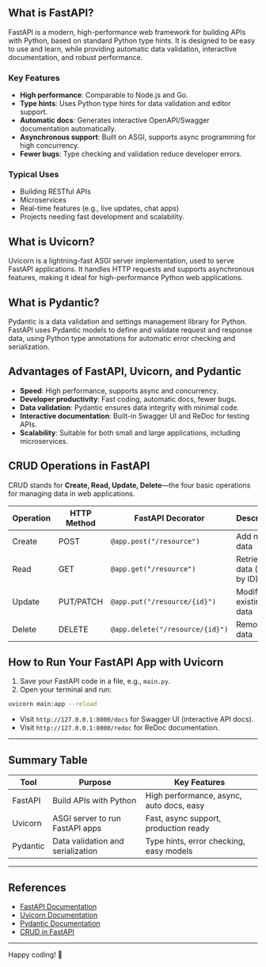 ## What is FastAPI?

FastAPI is a modern, high-performance web framework for building APIs with Python, based on standard Python type hints. It is designed to be easy to use and learn, while providing automatic data validation, interactive documentation, and robust performance.

### Key Features

- **High performance**: Comparable to Node.js and Go.
- **Type hints**: Uses Python type hints for data validation and editor support.
- **Automatic docs**: Generates interactive OpenAPI/Swagger documentation automatically.
- **Asynchronous support**: Built on ASGI, supports async programming for high concurrency.
- **Fewer bugs**: Type checking and validation reduce developer errors.

### Typical Uses

- Building RESTful APIs
- Microservices
- Real-time features (e.g., live updates, chat apps)
- Projects needing fast development and scalability.

## What is Uvicorn?

Uvicorn is a lightning-fast ASGI server implementation, used to serve FastAPI applications. It handles HTTP requests and supports asynchronous features, making it ideal for high-performance Python web applications.


## What is Pydantic?

Pydantic is a data validation and settings management library for Python. FastAPI uses Pydantic models to define and validate request and response data, using Python type annotations for automatic error checking and serialization.

## Advantages of FastAPI, Uvicorn, and Pydantic

- **Speed**: High performance, supports async and concurrency.
- **Developer productivity**: Fast coding, automatic docs, fewer bugs.
- **Data validation**: Pydantic ensures data integrity with minimal code.
- **Interactive documentation**: Built-in Swagger UI and ReDoc for testing APIs.
- **Scalability**: Suitable for both small and large applications, including microservices.

## CRUD Operations in FastAPI

CRUD stands for **Create, Read, Update, Delete**—the four basic operations for managing data in web applications.

| Operation | HTTP Method | FastAPI Decorator           | Description                                 |
|-----------|-------------|-----------------------------|---------------------------------------------|
| Create    | POST        | `@app.post("/resource")`    | Add new data                                |
| Read      | GET         | `@app.get("/resource")`     | Retrieve data (all or by ID)                |
| Update    | PUT/PATCH   | `@app.put("/resource/{id}")`| Modify existing data                        |
| Delete    | DELETE      | `@app.delete("/resource/{id}")` | Remove data                            |


## How to Run Your FastAPI App with Uvicorn

1. Save your FastAPI code in a file, e.g., `main.py`.
2. Open your terminal and run:

```bash
uvicorn main:app --reload
```

- Visit `http://127.0.0.1:8000/docs` for Swagger UI (interactive API docs).
- Visit `http://127.0.0.1:8000/redoc` for ReDoc documentation.

---

## Summary Table

| Tool      | Purpose                                | Key Features                               |
|-----------|----------------------------------------|--------------------------------------------|
| FastAPI   | Build APIs with Python                 | High performance, async, auto docs, easy   |
| Uvicorn   | ASGI server to run FastAPI apps        | Fast, async support, production ready      |
| Pydantic  | Data validation and serialization      | Type hints, error checking, easy models    |

---

## References

- [FastAPI Documentation](https://fastapi.tiangolo.com/)
- [Uvicorn Documentation](https://www.uvicorn.org/)
- [Pydantic Documentation](https://docs.pydantic.dev/)
- [CRUD in FastAPI](https://fastapi.tiangolo.com/tutorial/crud/)

---

Happy coding! 🚀




